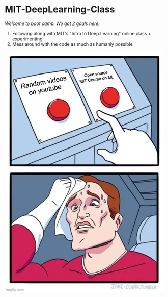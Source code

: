 # MIT-DeepLearning-Class

*Welcome to boot camp. We got 2 goals here:*
1. Following along with MIT's "Intro to Deep Learning" online class + experimenting
2. Mess around with the code as much as humanly possible

![Get Excited!!!](/quality_meme.jpg)


